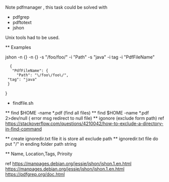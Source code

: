 Note pdfmanager , this task could be solved with

* pdfgrep
* pdftotext
* jshon

Unix tools had to be used.	



** Examples

jshon -n {} -n {} -s "/foo/foo/" -i "Path"  -s "java" -i tag -i "PdfFileName"

      {
       "PdfFileName": {
         "Path": "\/foo\/foo\/",
  	 "tag": "java"
	 }
}


* findfile.sh

** find $HOME -name \*.pdf (find all files)
** find $HOME -name \*.pdf 2>dev/null ( error msg redirect to null file)
** igonore (exclude form path)
ref https://stackoverflow.com/questions/4210042/how-to-exclude-a-directory-in-find-command

** create ignoredir.txt file it is store all exclude path
** ignoredir.txt file do put "/" in ending folder path string

** Name, Location,Tags, Priroity



ref
https://manpages.debian.org/jessie/jshon/jshon.1.en.html
https://manpages.debian.org/jessie/jshon/jshon.1.en.html
https://pdfgrep.org/doc.html
